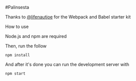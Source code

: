 #Palinsesta

Thanks to [@lifenautjoe](https://github.com/lifenautjoe) for the Webpack and Babel starter kit

How to use

Node.js and npm are required

Then, run the follow

`npm install`

And after it's done you can run the development server with

`npm start`